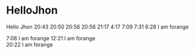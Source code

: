HelloJhon
=========

Hello Jhon
20:43
20:50
20:56
20:56
21:17
4:17
7:09
7:31
6:28 I am forange

7:08 I am forange
12:21 I am forange<br>
20:22 I am forange
